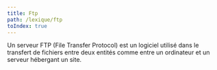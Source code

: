 ```yaml
---
title: Ftp
path: /lexique/ftp
toIndex: true
---
```


Un serveur FTP (File Transfer Protocol) est un logiciel utilisé dans le transfert de fichiers entre deux entités comme entre un ordinateur et un serveur hébergant un site.
